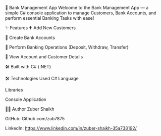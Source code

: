 🏦 Bank Management App
Welcome to the Bank Management App — a simple C# console application to manage Customers, Bank Accounts, and perform essential Banking Tasks with ease!

✨ Features
➕ Add New Customers

🏦 Create Bank Accounts

🔄 Perform Banking Operations (Deposit, Withdraw, Transfer)

📜 View Account and Customer Details

🛠️ Built with C# (.NET)

🛠️ Technologies Used
C# Language

Libraries

Console Application

🧑‍💻 Author
Zuber Shaikh

GitHub: Github.com/zub7875

LinkedIn: https://www.linkedin.com/in/zuber-shaikh-35a733192/


